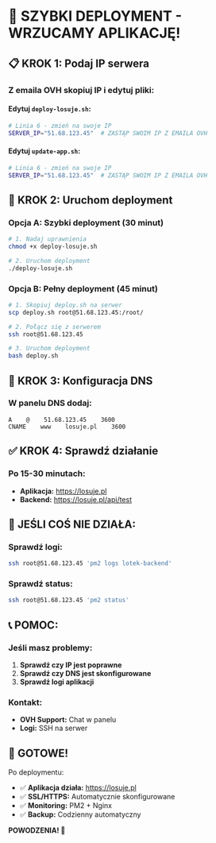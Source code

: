 # 🚀 SZYBKI DEPLOYMENT - WRZUCAMY APLIKACJĘ!

## 📋 **KROK 1: Podaj IP serwera**

### **Z emaila OVH skopiuj IP i edytuj pliki:**

#### **Edytuj `deploy-losuje.sh`:**
```bash
# Linia 6 - zmień na swoje IP
SERVER_IP="51.68.123.45"  # ZASTĄP SWOIM IP Z EMAILA OVH
```

#### **Edytuj `update-app.sh`:**
```bash
# Linia 6 - zmień na swoje IP
SERVER_IP="51.68.123.45"  # ZASTĄP SWOIM IP Z EMAILA OVH
```

## 🎯 **KROK 2: Uruchom deployment**

### **Opcja A: Szybki deployment (30 minut)**
```bash
# 1. Nadaj uprawnienia
chmod +x deploy-losuje.sh

# 2. Uruchom deployment
./deploy-losuje.sh
```

### **Opcja B: Pełny deployment (45 minut)**
```bash
# 1. Skopiuj deploy.sh na serwer
scp deploy.sh root@51.68.123.45:/root/

# 2. Połącz się z serwerem
ssh root@51.68.123.45

# 3. Uruchom deployment
bash deploy.sh
```

## 🔧 **KROK 3: Konfiguracja DNS**

### **W panelu DNS dodaj:**
```
A    @    51.68.123.45    3600
CNAME    www    losuje.pl    3600
```

## ✅ **KROK 4: Sprawdź działanie**

### **Po 15-30 minutach:**
- **Aplikacja:** https://losuje.pl
- **Backend:** https://losuje.pl/api/test

## 🚨 **JEŚLI COŚ NIE DZIAŁA:**

### **Sprawdź logi:**
```bash
ssh root@51.68.123.45 'pm2 logs lotek-backend'
```

### **Sprawdź status:**
```bash
ssh root@51.68.123.45 'pm2 status'
```

## 📞 **POMOC:**

### **Jeśli masz problemy:**
1. **Sprawdź czy IP jest poprawne**
2. **Sprawdź czy DNS jest skonfigurowane**
3. **Sprawdź logi aplikacji**

### **Kontakt:**
- **OVH Support:** Chat w panelu
- **Logi:** SSH na serwer

## 🎯 **GOTOWE!**

Po deploymentu:
- ✅ **Aplikacja działa:** https://losuje.pl
- ✅ **SSL/HTTPS:** Automatycznie skonfigurowane
- ✅ **Monitoring:** PM2 + Nginx
- ✅ **Backup:** Codzienny automatyczny

**POWODZENIA! 🚀**









